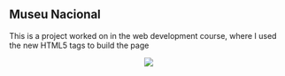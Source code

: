 ## Museu Nacional 

This is a project worked on in the web development course, where I used the new HTML5 tags to build the page

<p align="center">
<img src="https://media.giphy.com/media/wXTqWKsuImtdBkYskb/giphy.gif"/>
</p>

